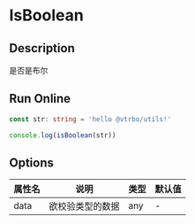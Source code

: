 # IsBoolean

## Description
是否是布尔

## Run Online

<RunCode :dependency="`
function toRawType(data: any): string {
  return Object.prototype.toString.call(data).slice(8, -1)
}
function isType(data: any, type: string): boolean {
  return toRawType(data).toLowerCase() === type.toLowerCase()
}
function isBoolean(data: any): boolean {
  return isType(data, 'Boolean')
}`">

```ts
const str: string = 'hello @vtrbo/utils!'

console.log(isBoolean(str))
```

</RunCode>

## Options

<div class="utils-table">

| 属性名 | 说明 | 类型 | 默认值 |
| --- | --- | --- | --- |
| data | 欲校验类型的数据 | any | - |

</div>